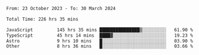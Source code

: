 

<!--START_SECTION:waka-->

```txt
From: 23 October 2023 - To: 30 March 2024

Total Time: 226 hrs 35 mins

JavaScript         145 hrs 35 mins ███████████████▒░░░░░░░░░   61.90 %
TypeScript         45 hrs 14 mins  ████▓░░░░░░░░░░░░░░░░░░░░   19.23 %
Astro              9 hrs 10 mins   █░░░░░░░░░░░░░░░░░░░░░░░░   03.90 %
Other              8 hrs 36 mins   █░░░░░░░░░░░░░░░░░░░░░░░░   03.66 %
```

<!--END_SECTION:waka-->
